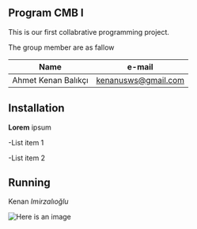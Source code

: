 ## Program CMB I

This is our first collabrative programming project.

The group member are as fallow 
 
|Name|e-mail| 
|----|------|  
|Ahmet Kenan Balıkçı|kenanusws@gmail.com| 

## Installation 

**Lorem** ipsum 

-List item 1

-List item 2

 ## Running 
 
Kenan *Imirzalıoğlu* 

![Here is an image](https://upload.wikimedia.org/wikipedia/commons/thumb/3/37/Kenan_%C4%B0mirzal%C4%B1o%C4%9Flu.jpg/220px-Kenan_%C4%B0mirzal%C4%B1o%C4%9Flu.jpg) 
